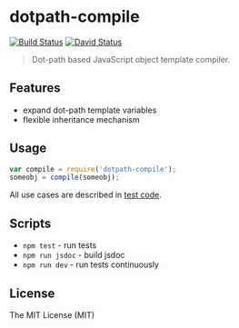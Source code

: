 # dotpath-compile

[![Build Status](https://travis-ci.org/tsertkov/dotpath-compile.svg)](https://travis-ci.org/tsertkov/dotpath-compile)
[![David Status](https://david-dm.org/tsertkov/dotpath-compile.png)](https://david-dm.org/tsertkov/dotpath-compile)

> Dot-path based JavaScript object template compiler.

## Features

- expand dot-path template variables
- flexible inheritance mechanism

## Usage

```javascript
var compile = require('dotpath-compile');
someobj = compile(someobj);
```

All use cases are described in [test code](https://github.com/tsertkov/dotpath-compile/blob/master/test/compile.js).

## Scripts

- `npm test` - run tests
- `npm run jsdoc` - build jsdoc
- `npm run dev` - run tests continuously

## License

The MIT License (MIT)
